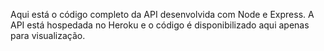 Aqui está o código completo da API desenvolvida com Node e Express. A API está hospedada no Heroku e o código é disponibilizado aqui apenas para visualização.